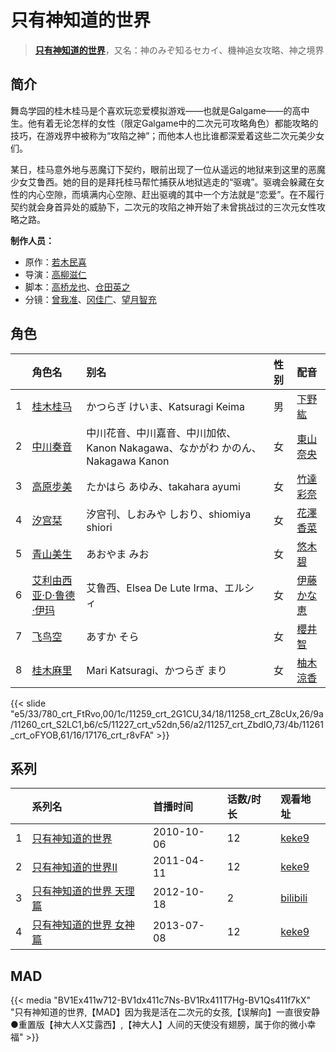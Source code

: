 # 只有神知道的世界


> <u>**[只有神知道的世界](http://bgm.tv/subject/5976)**</u>，又名：神のみぞ知るセカイ、機神追女攻略、神之境界

## 简介


舞岛学园的桂木桂马是个喜欢玩恋爱模拟游戏——也就是Galgame——的高中生。他有着无论怎样的女性（限定Galgame中的二次元可攻略角色）都能攻略的技巧，在游戏界中被称为“攻陷之神”；而他本人也比谁都深爱着这些二次元美少女们。

某日，桂马意外地与恶魔订下契约，眼前出现了一位从遥远的地狱来到这里的恶魔少女艾鲁西。她的目的是拜托桂马帮忙捕获从地狱逃走的“驱魂”。驱魂会躲藏在女性的内心空隙，而填满内心空隙、赶出驱魂的其中一个方法就是“恋爱”。在不履行契约就会身首异处的威胁下，二次元的攻陷之神开始了未曾挑战过的三次元女性攻略之路。

**制作人员：**
- 原作：[若木民喜](http://bgm.tv/person/7029)
- 导演：[高柳滋仁](http://bgm.tv/person/1189)
- 脚本：[高桥龙也](http://bgm.tv/person/6718)、[仓田英之](http://bgm.tv/person/375)
- 分镜：[曾我准](http://bgm.tv/person/17533)、[冈佳广](http://bgm.tv/person/13111)、[望月智充](http://bgm.tv/person/581)

## 角色

|     |   角色名   |   别名  | 性别 |  配音  |
|:--- |:------  |:----      |:---  |:--   |
| 1 | [桂木桂马](http://bgm.tv/character/780) | かつらぎ けいま、Katsuragi Keima | 男 | [下野紘](http://bgm.tv/person/4262) |
| 2 | [中川奏音](http://bgm.tv/character/11259) | 中川花音、中川嘉音、中川加侬、Kanon Nakagawa、なかがわ かのん、Nakagawa Kanon | 女 | [東山奈央](http://bgm.tv/person/6010) |
| 3 | [高原步美](http://bgm.tv/character/11258) | たかはら あゆみ、takahara ayumi | 女 | [竹達彩奈](http://bgm.tv/person/5228) |
| 4 | [汐宫栞](http://bgm.tv/character/11260) | 汐宫刊、しおみや しおり、shiomiya shiori | 女 | [花澤香菜](http://bgm.tv/person/4765) |
| 5 | [青山美生](http://bgm.tv/character/11227) | あおやま みお | 女 | [悠木碧](http://bgm.tv/person/5076) |
| 6 | [艾利由西亚·D·鲁德·伊玛](http://bgm.tv/character/11257) | 艾鲁西、Elsea De Lute Irma、エルシィ | 女 | [伊藤かな恵](http://bgm.tv/person/4949) |
| 7 | [飞鸟空](http://bgm.tv/character/11261) | あすか そら | 女 | [櫻井智](http://bgm.tv/person/5954) |
| 8 | [桂木麻里](http://bgm.tv/character/17176) | Mari Katsuragi、かつらぎ まり | 女 | [柚木涼香](http://bgm.tv/person/4007) |

{{< slide "e5/33/780_crt_FtRvo,00/1c/11259_crt_2G1CU,34/18/11258_crt_Z8cUx,26/9a/11260_crt_S2LC1,b6/c5/11227_crt_v52dn,56/a2/11257_crt_ZbdIO,73/4b/11261_crt_oFYOB,61/16/17176_crt_r8vFA" >}}

## 系列

|     | 系列名          | 首播时间       | 话数/时长 | 观看地址                                                     |
| :-- | :----------- | :--------- | :---- | :------------------------------------------------------- |
| 1   |[只有神知道的世界](https://bgm.tv/subject/5976)| 2010-10-06 | 12    | [keke9](https://www.keke9.app/play/22423-4-169243.html)  |
| 2   |[只有神知道的世界II](https://bgm.tv/subject/10739)| 2011-04-11 | 12    | [keke9](https://www.keke9.app/play/22422-4-169231.html)  |
| 3   |[只有神知道的世界 天理篇](https://bgm.tv/subject/46014)| 2012-10-18 | 2     | [bilibili](https://www.bilibili.com/video/BV12s41157JV)  |
| 4   |[只有神知道的世界 女神篇](https://bgm.tv/subject/56112)| 2013-07-08 | 12    | [keke9](https://www.keke9.app/play/168061-2-342764.html) |

## MAD

{{< media  "BV1Ex411w712-BV1dx411c7Ns-BV1Rx411T7Hg-BV1Qs411f7kX" 
"只有神知道的世界,【MAD】因为我是活在二次元的女孩,【误解向】一直很安静●重置版【神大人X艾露西】,【神大人】人间的天使没有翅膀，属于你的微小幸福" >}}


